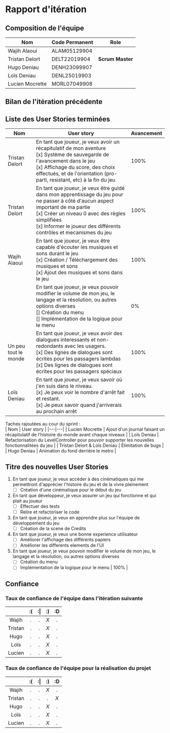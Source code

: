 # Rapport d'itération  

## Composition de l'équipe

|  Nom              | Code Permanent | Role               |
|-------------------|----------------|--------------------|
|  Wajih Alaoui     | ALAM05129904   |                    |
|  Tristan Delort   | DELT22019904   |  **Scrum Master**  |
|  Hugo Deniau      | DENH23099907   |                    |
|  Loïs Deniau      | DENL25019903   |                    |
|  Lucien Mocrette  | MORL07049908   |                    |

## Bilan de l'itération précédente

## Liste des User Stories terminées

| Nom | User story | Avancement |
|---|---|---|
| Tristan Delort | En tant que joueur, je veux avoir un récapitulatif de mon aventure <br>[x] Système de sauvegarde de l'avancement dans le jeu <br>[x] Affichage du score, des choix effectués, et de l'orientation (pro-parti, resistant, etc) à la fin du jeu | 100% |
| Tristan Delort | En tant que joueur, je veux être guidé dans mon apprentissage du jeu pour ne passer à côté d'aucun aspect important de ma partie <br>[x] Créer un niveau 0 avec des règles simplifiées <br>[x] Informer le joueur des différents contrôles et mecanismes du jeu | 100% |
| Wajih Alaoui | En tant que joueur, je veux être capable d'écouter les musiques et sons durant le jeu <br>[x] Création / Téléchargement des musiques et sons <br>[x] Ajout des musiques et sons dans le jeu | 100% |
| | En tant que joueur, je veux pouvoir modifier le volume de mon jeu, le langage et la résolution, ou autres options diverses <br>[] Création du menu <br>[] Implémentation de la logique pour le menu | 0% |
| Un peu tout le monde | En tant que joueur, je veux avoir des dialogues interessants et non-redondants avec les usagers. <br>[x] Des lignes de dialogues sont écrites pour les passagers lambdas <br>[x] Des lignes de dialogues sont écrites pour les passagers spéciaux | 100% |
| Loïs Deniau | En tant que joueur, je veux savoir où j'en suis dans le niveau. <br>[x] Je peux voir le nombre d'arrêt fait et restant. <br>[x] Je peux savoir quand j'arriverais au prochain arrêt | 100% |

Taches rajoutées au cour du sprint :  
| Nom | User story |
|---|---|
| Lucien Mocrette | Ajout d'un journal faisant un récapitulatif de l'histoire du monde avant chaque niveaux |
| Loïs Deniau | Refactorisation du LevelController pour pouvoir supporter les nouvelles fonctionnalitées du jeu |
| Tristan Delort & Loïs Deniau | Élimitation de bugs |
| Hugo Deniau | Animation du fond derrière le metro |

## Titre des nouvelles User Stories

1. En tant que joueur, je veux accéder à des cinématiques qui me permettront d'apprécier l'histoire du jeu et de la vivre pleinement
    - [ ] Création d'une cinématique pour le début du jeu
2. En tant que développeur, je veux assurer un jeu qui fonctionne et qui plait au joueur
    - [ ] Effectuer des tests
    - [ ] Relire et refactoriser le code
3. En tant que joueur, je veux en apprendre plus sur l'équipe de développement du jeu
    - [ ] Création de la scene de Credits
4. En tant que joueur, je veux une bonne experience utilisateur
    - [ ] Améliorer l'affichage des différents papiers
    - [ ] Améliorer les differents elements de l'UI
5. En tant que joueur, je veux pouvoir modifier le volume de mon jeu, le langage et la résolution, ou autres options diverses 
    - [ ] Création du menu 
    - [ ] Implémentation de la logique pour le menu | 100% |

## Confiance

### Taux de confiance de l'équipe dans l'itération suivante

|           | :(    | :&#124;   | :)    | :D    |
|:---------:|:-----:|:---------:|:-----:|:-----:|
| Wajih     |  *.*  |  *.*      |  *X*  |  *.*  |
| Tristan   |  *.*  |  *.*      |  *X*  |  *.*  |
| Hugo      |  *.*  |  *.*      |  *X*  |  *.*  |
| Loïs      |  *.*  |  *.*      |  *X*  |  *.*  |
| Lucien    |  *.*  |  *.*      |  *X*  |  *.*  |

### Taux de confiance de l'équipe pour la réalisation du projet

|           | :(    | :&#124;   | :)    | :D    |
|:---------:|:-----:|:---------:|:-----:|:-----:|
| Wajih     |  *.*  |  *.*      |  *X*  |  *.*  |
| Tristan   |  *.*  |  *.*      |  *.*  |  *X*  |
| Hugo      |  *.*  |  *.*      |  *X*  |  *.*  |
| Loïs      |  *.*  |  *.*      |  *X*  |  *.*  |
| Lucien    |  *.*  |  *.*      |  *X*  |  *.*  |
